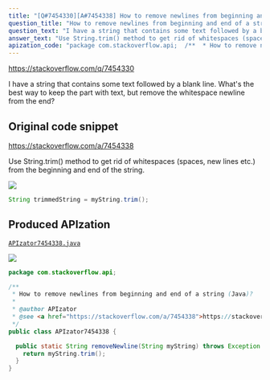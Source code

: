 ```yaml
---
title: "[Q#7454330][A#7454338] How to remove newlines from beginning and end of a string (Java)?"
question_title: "How to remove newlines from beginning and end of a string (Java)?"
question_text: "I have a string that contains some text followed by a blank line. What's the best way to keep the part with text, but remove the whitespace newline from the end?"
answer_text: "Use String.trim() method to get rid of whitespaces (spaces, new lines etc.) from the beginning and end of the string."
apization_code: "package com.stackoverflow.api;  /**  * How to remove newlines from beginning and end of a string (Java)?  *  * @author APIzator  * @see <a href=\"https://stackoverflow.com/a/7454338\">https://stackoverflow.com/a/7454338</a>  */ public class APIzator7454338 {    public static String removeNewline(String myString) throws Exception {     return myString.trim();   } }"
---
```


https://stackoverflow.com/q/7454330

I have a string that contains some text followed by a blank line. What&#x27;s the best way to keep the part with text, but remove the whitespace newline from the end?



## Original code snippet

https://stackoverflow.com/a/7454338

Use String.trim() method to get rid of whitespaces (spaces, new lines etc.) from the beginning and end of the string.

<div class="code-logo"><img src="/stackoverflow.png" /></div>

```java
String trimmedString = myString.trim();
```

## Produced APIzation

[`APIzator7454338.java`](https://github.com/pasqualesalza/apization-temp/raw/main/data/search/APIzator7454338.java)

<div class="code-logo"><img src="/apizator.png" /></div>

```java
package com.stackoverflow.api;

/**
 * How to remove newlines from beginning and end of a string (Java)?
 *
 * @author APIzator
 * @see <a href="https://stackoverflow.com/a/7454338">https://stackoverflow.com/a/7454338</a>
 */
public class APIzator7454338 {

  public static String removeNewline(String myString) throws Exception {
    return myString.trim();
  }
}

```